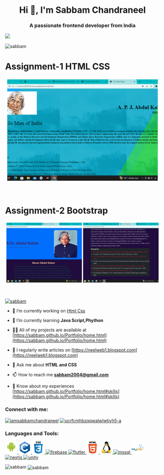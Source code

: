 <h1 align="center">Hi 👋, I'm Sabbam Chandraneel</h1>
<h3 align="center">A passionate frontend developer from India</h3>
<img src="https://www.cyberark.com/wp-content/uploads/2019/11/Developer.jpg" align="centre">
<p align="left"> <img src="https://komarev.com/ghpvc/?username=sabbam&label=Profile%20views&color=0e75b6&style=flat" alt="sabbam" /> </p>
<h1>Assignment-1 HTML CSS</h1>
<p align="left"> <img src="new13.jpg"/> </p>
<br/>
<h1>Assignment-2 Bootstrap</h1>
<p align="left"> <img src="new12.jpg"> </p>

<br/>

<p align="left"> <a href="https://github.com/ryo-ma/github-profile-trophy"><img src="https://github-profile-trophy.vercel.app/?username=sabbam" alt="sabbam" /></a> </p>

- 🔭 I’m currently working on <a href="https://sabbam.github.io/Assing-1/home6.html">Html Css</a>

- 🌱 I’m currently learning **Java Script,Phython**

- 👨‍💻 All of my projects are available at [https://sabbam.github.io/Portfolio/home.html](https://sabbam.github.io/Portfolio/home.html)

- 📝 I regularly write articles on [https://neelweb1.blogspot.com](https://neelweb1.blogspot.com)

- 💬 Ask me about **HTML and CSS**

- 📫 How to reach me **sabbam2004@gmail.com**

- 📄 Know about my experiences [https://sabbam.github.io/Portfolio/home.html#skills](https://sabbam.github.io/Portfolio/home.html#skills)

<h3 align="left">Connect with me:</h3>
<p align="left">
<a href="https://instagram.com/iamsabbamchandraneel" target="blank"><img align="center" src="https://raw.githubusercontent.com/rahuldkjain/github-profile-readme-generator/master/src/images/icons/Social/instagram.svg" alt="iamsabbamchandraneel" height="30" width="40" /></a>
<a href="https://www.youtube.com/channel/UCrFcMhBZqQWAlWLWTIyH5-A" target="blank"><img align="center" src="https://raw.githubusercontent.com/rahuldkjain/github-profile-readme-generator/master/src/images/icons/Social/youtube.svg" alt="ucrfcmhbzqqwalwlwtiyh5-a" height="30" width="40" /></a>
</p>

<h3 align="left">Languages and Tools:</h3>
<p align="left"> <a href="https://developer.android.com" target="_blank" rel="noreferrer"> <img src="https://raw.githubusercontent.com/devicons/devicon/master/icons/android/android-original-wordmark.svg" alt="android" width="40" height="40"/> </a> <a href="https://www.cprogramming.com/" target="_blank" rel="noreferrer"> <img src="https://raw.githubusercontent.com/devicons/devicon/master/icons/c/c-original.svg" alt="c" width="40" height="40"/> </a> <a href="https://www.w3schools.com/css/" target="_blank" rel="noreferrer"> <img src="https://raw.githubusercontent.com/devicons/devicon/master/icons/css3/css3-original-wordmark.svg" alt="css3" width="40" height="40"/> </a> <a href="https://firebase.google.com/" target="_blank" rel="noreferrer"> <img src="https://www.vectorlogo.zone/logos/firebase/firebase-icon.svg" alt="firebase" width="40" height="40"/> </a> <a href="https://flutter.dev" target="_blank" rel="noreferrer"> <img src="https://www.vectorlogo.zone/logos/flutterio/flutterio-icon.svg" alt="flutter" width="40" height="40"/> </a> <a href="https://www.w3.org/html/" target="_blank" rel="noreferrer"> <img src="https://raw.githubusercontent.com/devicons/devicon/master/icons/html5/html5-original-wordmark.svg" alt="html5" width="40" height="40"/> </a> <a href="https://www.linux.org/" target="_blank" rel="noreferrer"> <img src="https://raw.githubusercontent.com/devicons/devicon/master/icons/linux/linux-original.svg" alt="linux" width="40" height="40"/> </a> <a href="https://www.microsoft.com/en-us/sql-server" target="_blank" rel="noreferrer"> <img src="https://www.svgrepo.com/show/303229/microsoft-sql-server-logo.svg" alt="mssql" width="40" height="40"/> </a> <a href="https://www.mysql.com/" target="_blank" rel="noreferrer"> <img src="https://raw.githubusercontent.com/devicons/devicon/master/icons/mysql/mysql-original-wordmark.svg" alt="mysql" width="40" height="40"/> </a> <a href="https://nextjs.org/" target="_blank" rel="noreferrer"> <img src="https://cdn.worldvectorlogo.com/logos/nextjs-2.svg" alt="nextjs" width="40" height="40"/> </a> <a href="https://unity.com/" target="_blank" rel="noreferrer"> <img src="https://www.vectorlogo.zone/logos/unity3d/unity3d-icon.svg" alt="unity" width="40" height="40"/> </a> </p>

<p><img align="left" src="https://github-readme-stats.vercel.app/api/top-langs?username=sabbam&show_icons=true&locale=en&layout=compact" alt="sabbam" /></p>

<p>&nbsp;<img align="center" src="https://github-readme-stats.vercel.app/api?username=sabbam&show_icons=true&locale=en" alt="sabbam" /></p>

